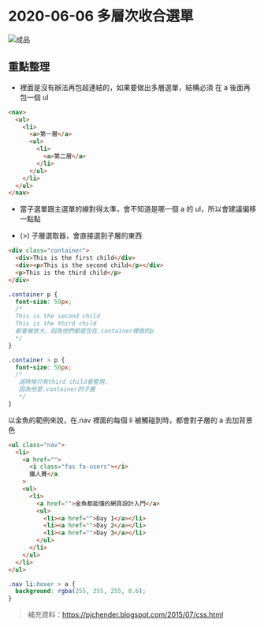 # 2020-06-06 多層次收合選單

![成品](./completed.jpg)

## 重點整理

- <a></a> 裡面是沒有辦法再包超連結的，如果要做出多層選單，結構必須
  在 a 後面再包一個 ul

```html
<nav>
  <ul>
    <li>
      <a>第一層</a>
      <ul>
        <li>
          <a>第二層</a>
        </li>
      </ul>
    </li>
  </ul>
</nav>
```

- 當子選單跟主選單的線對得太準，會不知道是哪一個 a 的 ul，所以會建議偏移一點點

- (>) 子層選取器，會直接選到子層的東西

```html
<div class="container">
  <div>This is the first child</div>
  <div><p>This is the second child</p></div>
  <p>This is the third child</p>
</div>
```

```css
.container p {
  font-size: 50px;
  /* 
  This is the second child
  This is the third child
  都會被放大，因為他們都是包在.container裡面的p
  */
}

.container > p {
  font-size: 50px;
  /* 
   這時候只有third child會套用，
   因為他是.container的子層
   */
}
```

以金魚的範例來說，在.nav 裡面的每個 li 被觸碰到時，都會對子層的 a 去加背景色

```html
<ul class="nav">
  <li>
    <a href="">
      <i class="fas fa-users"></i>
      鐵人賽</a
    >
    <ul>
      <li>
        <a href="">金魚都能懂的網頁設計入門</a>
        <ul>
          <li><a href="">Day 1</a></li>
          <li><a href="">Day 2</a></li>
          <li><a href="">Day 3</a></li>
        </ul>
      </li>
    </ul>
  </li>
</ul>
```

```css
.nav li:hover > a {
  background: rgba(255, 255, 255, 0.6);
}
```

> 補充資料：https://pjchender.blogspot.com/2015/07/css.html
